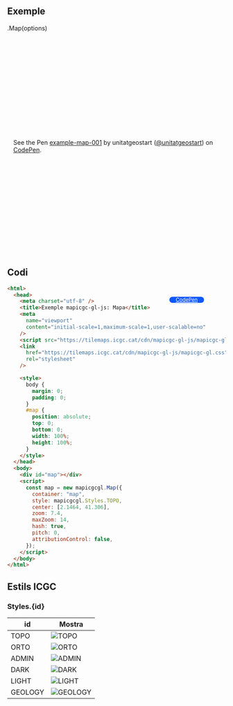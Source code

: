 ## Exemple

.Map(options)

<p class="codepen" data-height="500" data-theme-id="light" data-slug-hash="eYXWyqd" data-editable="true" data-user="unitatgeostart" style="height: 500px; box-sizing: border-box; display: flex; align-items: center; justify-content: center; border: 0px; margin: 1em 0; padding: 1em;">
  <span>See the Pen <a href="https://codepen.io/unitatgeostart/pen/eYXWyqd">
  example-map-001</a> by unitatgeostart (<a href="https://codepen.io/unitatgeostart">@unitatgeostart</a>)
  on <a href="https://codepen.io">CodePen</a>.</span>
</p>
<script async src="https://cpwebassets.codepen.io/assets/embed/ei.js"></script>

<a style="color: white" target="_blank" class=" button btn btn-primary" href="https://codepen.io/unitatgeostart/pen/qBvXXLN">CodePen</a>

<style>
  .button{
    position: relative;
    top: 84px;
    z-index: 1;
    /* right: -46px; */
    width: 80px;
    float: right;
    right: 50px;
    background-color: #0d58ff;
    border-radius: 10px;
    text-align: -webkit-center;
    font-size: smaller;
    
  }
    .button:hover{

    background-color: #032879;

  }


  </style>

## Codi

```html
<html>
  <head>
    <meta charset="utf-8" />
    <title>Exemple mapicgc-gl-js: Mapa</title>
    <meta
      name="viewport"
      content="initial-scale=1,maximum-scale=1,user-scalable=no"
    />
    <script src="https://tilemaps.icgc.cat/cdn/mapicgc-gl-js/mapicgc-gl.js"></script>
    <link
      href="https://tilemaps.icgc.cat/cdn/mapicgc-gl-js/mapicgc-gl.css"
      rel="stylesheet"
    />

    <style>
      body {
        margin: 0;
        padding: 0;
      }
      #map {
        position: absolute;
        top: 0;
        bottom: 0;
        width: 100%;
        height: 100%;
      }
    </style>
  </head>
  <body>
    <div id="map"></div>
    <script>
      const map = new mapicgcgl.Map({
        container: "map",
        style: mapicgcgl.Styles.TOPO,
        center: [2.1464, 41.306],
        zoom: 7.4,
        maxZoom: 14,
        hash: true,
        pitch: 0,
        attributionControl: false,
      });
    </script>
  </body>
</html>
```

## Estils ICGC

### Styles.{id}

| id      | Mostra                                                                                                 |
| ------- | ------------------------------------------------------------------------------------------------------ |
| TOPO    | ![TOPO](https://visors.icgc.cat/contextmaps/imatges_estil/icgc_mapa_estandard_general.png)             |
| ORTO    | ![ORTO](https://visors.icgc.cat/contextmaps/imatges_estil/icgc_orto_hibrida.png)                       |
| ADMIN   | ![ADMIN](https://visors.icgc.cat/contextmaps/imatges_estil/icgc_delimitacio_limits_administratius.png) |
| DARK    | ![DARK](https://visors.icgc.cat/contextmaps/imatges_estil/icgc_mapa_base_fosc.png)                     |
| LIGHT   | ![LIGHT](https://visors.icgc.cat/contextmaps/imatges_estil/icgc_mapa_base_gris.png)                    |
| GEOLOGY | ![GEOLOGY](https://visors.icgc.cat/contextmaps/imatges_estil/icgc_geologic_informacio.png)             |
